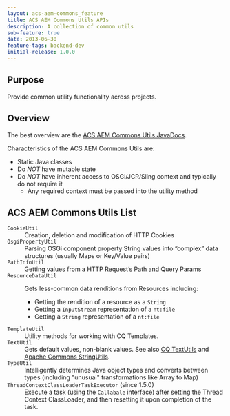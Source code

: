 ```yaml
---
layout: acs-aem-commons_feature
title: ACS AEM Commons Utils APIs
description: A collection of common utils
sub-feature: true
date: 2013-06-30
feature-tags: backend-dev
initial-release: 1.0.0
---
```


## Purpose

Provide common utility functionality across projects.

## Overview

The best overview are the [ACS AEM Commons Utils JavaDocs](acs-aem-commons/apidocs/com/adobe/acs/commons/util/package-summary.html).

Characteristics of the ACS AEM Commons Utils are:

* Static Java classes
* Do *NOT* have mutable state
* Do *NOT* have inherent access to OSGi/JCR/Sling context and typically do not require it
  * Any required context must be passed into the utility method

## ACS AEM Commons Utils List

<dl>
	<dt><code>CookieUtil</code></dt>
	<dd>Creation, deletion and modification of <span class="caps">HTTP</span> Cookies</dd>
	<dt><code>OsgiPropertyUtil</code></dt>
	<dd>Parsing OSGi component property String values into “complex” data structures (usually Maps or Key/Value pairs)</dd>
	<dt><code>PathInfoUtil</code></dt>
	<dd>Getting values from a <span class="caps">HTTP</span> Request’s Path and Query Params</dd>
	<dt><code>ResourceDataUtil</code></dt>
	<dd><p>Gets less-common data renditions from Resources including:</p>
<ul>
	<li>Getting the rendition of a resource as a <code>String</code></li>
	<li>Getting a <code>InputStream</code> representation of a <code>nt:file</code></li>
	<li>Getting a <code>String</code> representation of a <code>nt:file</code></li></ul></dd>
	<dt><code>TemplateUtil</code></dt>
	<dd>Utility methods for working with CQ Templates.</dd>
	<dt><code>TextUtil</code></dt>
	<dd>Gets default values, non-blank values. See also <a href="http://dev.day.com/docs/en/cq/current/javadoc/com/day/text/TextUtils.html" target="_blank">CQ TextUtils</a> and <a href="http://commons.apache.org/proper/commons-lang/apidocs/org/apache/commons/lang3/StringUtils.html" target="_blank">Apache Commons StringUtils</a>.</dd>
	<dt><code>TypeUtil</code></dt>
	<dd>Intelligently determines Java object types and converts between types (including "unusual" transformations like Array to Map)</dd>
	<dt><code>ThreadContextClassLoaderTaskExecutor</code> (since 1.5.0)</dt>
	<dd>Execute a task (using the <code>Callabale</code> interface) after setting the Thread Context ClassLoader, and then resetting it upon completion of the task.</dd>
</dl>
